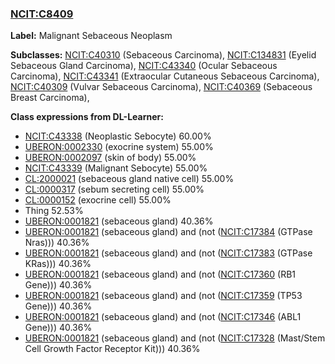 
### [NCIT:C8409](http://purl.obolibrary.org/obo/NCIT_C8409)
**Label:** Malignant Sebaceous Neoplasm

**Subclasses:** [NCIT:C40310](http://purl.obolibrary.org/obo/NCIT_C40310) (Sebaceous Carcinoma), [NCIT:C134831](http://purl.obolibrary.org/obo/NCIT_C134831) (Eyelid Sebaceous Gland Carcinoma), [NCIT:C43340](http://purl.obolibrary.org/obo/NCIT_C43340) (Ocular Sebaceous Carcinoma), [NCIT:C43341](http://purl.obolibrary.org/obo/NCIT_C43341) (Extraocular Cutaneous Sebaceous Carcinoma), [NCIT:C40309](http://purl.obolibrary.org/obo/NCIT_C40309) (Vulvar Sebaceous Carcinoma), [NCIT:C40369](http://purl.obolibrary.org/obo/NCIT_C40369) (Sebaceous Breast Carcinoma), 

**Class expressions from DL-Learner:**

- [NCIT:C43338](http://purl.obolibrary.org/obo/NCIT_C43338) (Neoplastic Sebocyte) 60.00%
- [UBERON:0002330](http://purl.obolibrary.org/obo/UBERON_0002330) (exocrine system) 55.00%
- [UBERON:0002097](http://purl.obolibrary.org/obo/UBERON_0002097) (skin of body) 55.00%
- [NCIT:C43339](http://purl.obolibrary.org/obo/NCIT_C43339) (Malignant Sebocyte) 55.00%
- [CL:2000021](http://purl.obolibrary.org/obo/CL_2000021) (sebaceous gland native cell) 55.00%
- [CL:0000317](http://purl.obolibrary.org/obo/CL_0000317) (sebum secreting cell) 55.00%
- [CL:0000152](http://purl.obolibrary.org/obo/CL_0000152) (exocrine cell) 55.00%
- Thing 52.53%
- [UBERON:0001821](http://purl.obolibrary.org/obo/UBERON_0001821) (sebaceous gland) 40.36%
- [UBERON:0001821](http://purl.obolibrary.org/obo/UBERON_0001821) (sebaceous gland) and (not ([NCIT:C17384](http://purl.obolibrary.org/obo/NCIT_C17384) (GTPase Nras))) 40.36%
- [UBERON:0001821](http://purl.obolibrary.org/obo/UBERON_0001821) (sebaceous gland) and (not ([NCIT:C17383](http://purl.obolibrary.org/obo/NCIT_C17383) (GTPase KRas))) 40.36%
- [UBERON:0001821](http://purl.obolibrary.org/obo/UBERON_0001821) (sebaceous gland) and (not ([NCIT:C17360](http://purl.obolibrary.org/obo/NCIT_C17360) (RB1 Gene))) 40.36%
- [UBERON:0001821](http://purl.obolibrary.org/obo/UBERON_0001821) (sebaceous gland) and (not ([NCIT:C17359](http://purl.obolibrary.org/obo/NCIT_C17359) (TP53 Gene))) 40.36%
- [UBERON:0001821](http://purl.obolibrary.org/obo/UBERON_0001821) (sebaceous gland) and (not ([NCIT:C17346](http://purl.obolibrary.org/obo/NCIT_C17346) (ABL1 Gene))) 40.36%
- [UBERON:0001821](http://purl.obolibrary.org/obo/UBERON_0001821) (sebaceous gland) and (not ([NCIT:C17328](http://purl.obolibrary.org/obo/NCIT_C17328) (Mast/Stem Cell Growth Factor Receptor Kit))) 40.36%



